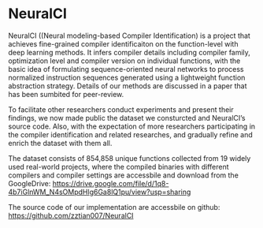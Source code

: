 # NeuralCI
NeuralCI ((Neural modeling-based Compiler Identification) is a project that achieves fine-grained compiler identificaiton on the function-level with deep learning methods. It infers compiler details including compiler family, optimization level and compiler version on individual functions, with the basic idea of formulating sequence-oriented neural networks to process normalized instruction sequences generated using a lightweight function abstraction strategy. Details of our methods are discussed in a paper that has been sumbited for peer-review.

To facilitate other researchers conduct experiments and present their findings, we now made public the dataset we consturcted and NeuralCI’s source code. Also, with the expectation of more researchers participating in the compiler identification and related researches, and gradually refine and enrich the dataset with them all.

The dataset consists of 854,858 unique functions collected from 19 widely used real-world projects, where the compiled binaries with different compilers and compiler settings are accessbile and download from the GoogleDrive: https://drive.google.com/file/d/1q8-4b7iGlnWM_N4sOMpdHlg6Ga8lQ1pu/view?usp=sharing 

The source code of our implementation are accessbile on github: https://github.com/zztian007/NeuralCI 

